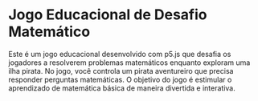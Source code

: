 # Jogo Educacional de Desafio Matemático
Este é um jogo educacional desenvolvido com p5.js que desafia os jogadores a resolverem problemas matemáticos enquanto exploram uma ilha pirata. No jogo, você controla um pirata aventureiro que precisa responder perguntas matemáticas. O objetivo do jogo é estimular o aprendizado de matemática básica de maneira divertida e interativa.
